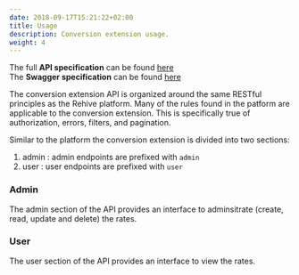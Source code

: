 ```yaml
---
date: 2018-09-17T15:21:22+02:00
title: Usage
description: Conversion extension usage.
weight: 4
---
```


<aside class="notice">
The full <strong>API specification</strong> can be found <a href="https://conversion.services.rehive.io">here</a>
</aside>

<aside class="notice">
The <strong>Swagger specification</strong> can be found <a href="https://conversion.services.rehive.io/swagger/">here</a>
</aside>

The conversion extension API is organized around the same RESTful principles as the Rehive platform. Many of the rules found in the patform are applicable to the conversion extension. This is  specifically true of authorization, errors, filters, and pagination.

Similar to the platform the conversion extension is divided into two sections:

1. admin : admin endpoints are prefixed with `admin`
2. user : user endpoints are prefixed with `user`

### Admin

The admin section of the API provides an interface to adminsitrate (create, read, update and delete) the rates.

### User

The user section of the API provides an interface to view the rates.
